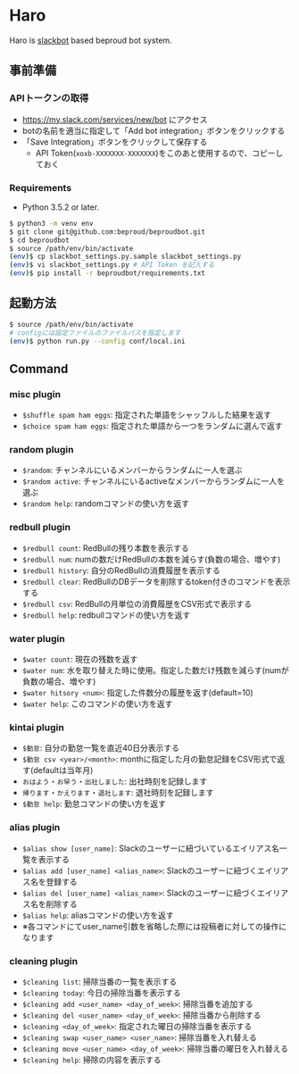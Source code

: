 # Haro

Haro is [slackbot](https://github.com/lins05/slackbot "lins05/slackbot: A chat bot for Slack (https://slack.com).") based beproud bot system.

## 事前準備

### APIトークンの取得

- https://my.slack.com/services/new/bot にアクセス
- botの名前を適当に指定して「Add bot integration」ボタンをクリックする
- 「Save Integration」ボタンをクリックして保存する
  - API Token(``xoxb-XXXXXXX-XXXXXXX``)をこのあと使用するので、コピーしておく

### Requirements

- Python 3.5.2 or later.

```bash
$ python3 -m venv env
$ git clone git@github.com:beproud/beproudbot.git
$ cd beproudbot
$ source /path/env/bin/activate
(env)$ cp slackbot_settings.py.sample slackbot_settings.py
(env)$ vi slackbot_settings.py # API Token を記入する
(env)$ pip install -r beproudbot/requirements.txt
```

## 起動方法

```bash
$ source /path/env/bin/activate
# configには設定ファイルのファイルパスを指定します
(env)$ python run.py --config conf/local.ini
```

## Command

### misc plugin

- `$shuffle spam ham eggs`: 指定された単語をシャッフルした結果を返す
- `$choice spam ham eggs`: 指定された単語から一つをランダムに選んで返す

### random plugin

- `$random`: チャンネルにいるメンバーからランダムに一人を選ぶ
- `$random active`: チャンネルにいるactiveなメンバーからランダムに一人を選ぶ
- `$random help`: randomコマンドの使い方を返す

### redbull plugin

- `$redbull count`: RedBullの残り本数を表示する
- `$redbull num`: numの数だけRedBullの本数を減らす(負数の場合、増やす)
- `$redbull history`: 自分のRedBullの消費履歴を表示する
- `$redbull clear`: RedBullのDBデータを削除するtoken付きのコマンドを表示する
- `$redbull csv`: RedBullの月単位の消費履歴をCSV形式で表示する
- `$redbull help`: redbullコマンドの使い方を返す

### water plugin

- `$water count`: 現在の残数を返す
- `$water num`: 水を取り替えた時に使用。指定した数だけ残数を減らす(numが負数の場合、増やす)
- `$water hitsory <num>`: 指定した件数分の履歴を返す(default=10)
- `$water help`: このコマンドの使い方を返す

### kintai plugin

- `$勤怠`: 自分の勤怠一覧を直近40日分表示する
- `$勤怠 csv <year>/<month>`: monthに指定した月の勤怠記録をCSV形式で返す(defaultは当年月)
- `おはよう`・`お早う`・`出社しました`: 出社時刻を記録します
- `帰ります`・`かえります`・`退社します`: 退社時刻を記録します
- `$勤怠 help`: 勤怠コマンドの使い方を返す

### alias plugin

- `$alias show [user_name]`: Slackのユーザーに紐づいているエイリアス名一覧を表示する
- `$alias add [user_name] <alias_name>`: Slackのユーザーに紐づくエイリアス名を登録する
- `$alias del [user_name] <alias_name>`: Slackのユーザーに紐づくエイリアス名を削除する
- `$alias help`: aliasコマンドの使い方を返す
- ※各コマンドにてuser_name引数を省略した際には投稿者に対しての操作になります


### cleaning plugin

- `$cleaning list`: 掃除当番の一覧を表示する
- `$cleaning today`: 今日の掃除当番を表示する
- `$cleaning add <user_name> <day_of_week>`: 掃除当番を追加する
- `$cleaning del <user_name> <day_of_week>`: 掃除当番から削除する
- `$cleaning <day_of_week>`: 指定された曜日の掃除当番を表示する
- `$cleaning swap <user_name> <user_name>`: 掃除当番を入れ替える
- `$cleaning move <user_name> <day_of_week>`: 掃除当番の曜日を入れ替える
- `$cleaning help`: 掃除の内容を表示する
